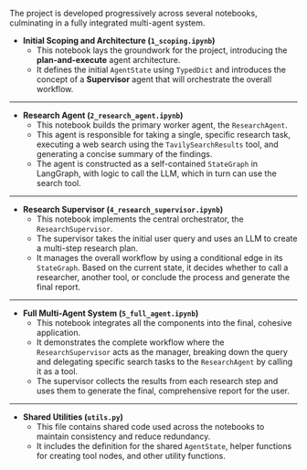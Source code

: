 The project is developed progressively across several notebooks, culminating in a fully integrated multi-agent system.

* **Initial Scoping and Architecture (`1_scoping.ipynb`)**
    * This notebook lays the groundwork for the project, introducing the **plan-and-execute** agent architecture.
    * It defines the initial `AgentState` using `TypedDict` and introduces the concept of a **Supervisor** agent that will orchestrate the overall workflow.

***

* **Research Agent (`2_research_agent.ipynb`)**
    * This notebook builds the primary worker agent, the `ResearchAgent`.
    * This agent is responsible for taking a single, specific research task, executing a web search using the `TavilySearchResults` tool, and generating a concise summary of the findings.
    * The agent is constructed as a self-contained `StateGraph` in LangGraph, with logic to call the LLM, which in turn can use the search tool.

***

* **Research Supervisor (`4_research_supervisor.ipynb`)**
    * This notebook implements the central orchestrator, the `ResearchSupervisor`.
    * The supervisor takes the initial user query and uses an LLM to create a multi-step research plan.
    * It manages the overall workflow by using a conditional edge in its `StateGraph`. Based on the current state, it decides whether to call a researcher, another tool, or conclude the process and generate the final report.

***

* **Full Multi-Agent System (`5_full_agent.ipynb`)**
    * This notebook integrates all the components into the final, cohesive application.
    * It demonstrates the complete workflow where the `ResearchSupervisor` acts as the manager, breaking down the query and delegating specific search tasks to the `ResearchAgent` by calling it as a tool.
    * The supervisor collects the results from each research step and uses them to generate the final, comprehensive report for the user.

***

* **Shared Utilities (`utils.py`)**
    * This file contains shared code used across the notebooks to maintain consistency and reduce redundancy.
    * It includes the definition for the shared `AgentState`, helper functions for creating tool nodes, and other utility functions.
